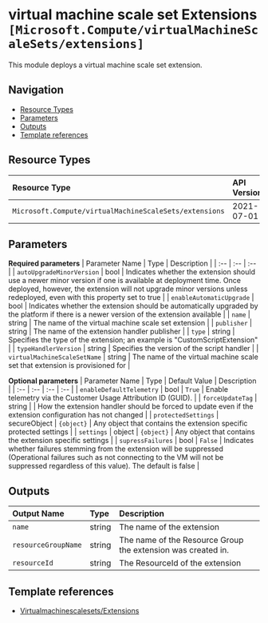 # virtual machine scale set Extensions `[Microsoft.Compute/virtualMachineScaleSets/extensions]`

This module deploys a virtual machine scale set extension.

## Navigation

- [Resource Types](#Resource-Types)
- [Parameters](#Parameters)
- [Outputs](#Outputs)
- [Template references](#Template-references)

## Resource Types

| Resource Type | API Version |
| :-- | :-- |
| `Microsoft.Compute/virtualMachineScaleSets/extensions` | 2021-07-01 |

## Parameters

**Required parameters**
| Parameter Name | Type | Description |
| :-- | :-- | :-- |
| `autoUpgradeMinorVersion` | bool | Indicates whether the extension should use a newer minor version if one is available at deployment time. Once deployed, however, the extension will not upgrade minor versions unless redeployed, even with this property set to true |
| `enableAutomaticUpgrade` | bool | Indicates whether the extension should be automatically upgraded by the platform if there is a newer version of the extension available |
| `name` | string | The name of the virtual machine scale set extension |
| `publisher` | string | The name of the extension handler publisher |
| `type` | string | Specifies the type of the extension; an example is "CustomScriptExtension" |
| `typeHandlerVersion` | string | Specifies the version of the script handler |
| `virtualMachineScaleSetName` | string | The name of the virtual machine scale set that extension is provisioned for |

**Optional parameters**
| Parameter Name | Type | Default Value | Description |
| :-- | :-- | :-- | :-- |
| `enableDefaultTelemetry` | bool | `True` | Enable telemetry via the Customer Usage Attribution ID (GUID). |
| `forceUpdateTag` | string |  | How the extension handler should be forced to update even if the extension configuration has not changed |
| `protectedSettings` | secureObject | `{object}` | Any object that contains the extension specific protected settings |
| `settings` | object | `{object}` | Any object that contains the extension specific settings |
| `supressFailures` | bool | `False` | Indicates whether failures stemming from the extension will be suppressed (Operational failures such as not connecting to the VM will not be suppressed regardless of this value). The default is false |


## Outputs

| Output Name | Type | Description |
| :-- | :-- | :-- |
| `name` | string | The name of the extension |
| `resourceGroupName` | string | The name of the Resource Group the extension was created in. |
| `resourceId` | string | The ResourceId of the extension |

## Template references

- [Virtualmachinescalesets/Extensions](https://docs.microsoft.com/en-us/azure/templates/Microsoft.Compute/2021-07-01/virtualMachineScaleSets/extensions)
